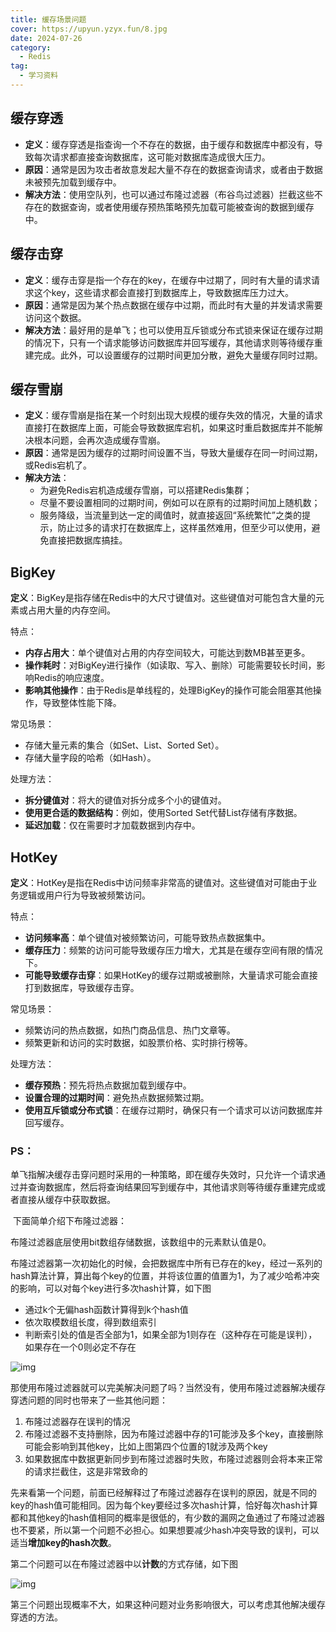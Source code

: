 ```yaml
---
title: 缓存场景问题
cover: https://upyun.yzyx.fun/8.jpg
date: 2024-07-26
category:
  - Redis
tag:
  - 学习资料
---
```


<!-- more -->
## 缓存穿透

- **定义**：缓存穿透是指查询一个不存在的数据，由于缓存和数据库中都没有，导致每次请求都直接查询数据库，这可能对数据库造成很大压力。
- **原因**：通常是因为攻击者故意发起大量不存在的数据查询请求，或者由于数据未被预先加载到缓存中。
- **解决方法**：使用空队列，也可以通过布隆过滤器（布谷鸟过滤器）拦截这些不存在的数据查询，或者使用缓存预热策略预先加载可能被查询的数据到缓存中。

## 缓存击穿

- **定义**：缓存击穿是指一个存在的key，在缓存中过期了，同时有大量的请求请求这个key，这些请求都会直接打到数据库上，导致数据库压力过大。
- **原因**：通常是因为某个热点数据在缓存中过期，而此时有大量的并发请求需要访问这个数据。
- **解决方法**：最好用的是单飞；也可以使用互斥锁或分布式锁来保证在缓存过期的情况下，只有一个请求能够访问数据库并回写缓存，其他请求则等待缓存重建完成。此外，可以设置缓存的过期时间更加分散，避免大量缓存同时过期。

## 缓存雪崩

- **定义**：缓存雪崩是指在某一个时刻出现大规模的缓存失效的情况，大量的请求直接打在数据库上面，可能会导致数据库宕机，如果这时重启数据库并不能解决根本问题，会再次造成缓存雪崩。
- **原因**：通常是因为缓存的过期时间设置不当，导致大量缓存在同一时间过期，或Redis宕机了。
- **解决方法**：
  - 为避免Redis宕机造成缓存雪崩，可以搭建Redis集群；
  - 尽量不要设置相同的过期时间，例如可以在原有的过期时间加上随机数；
  - 服务降级，当流量到达一定的阈值时，就直接返回“系统繁忙”之类的提示，防止过多的请求打在数据库上，这样虽然难用，但至少可以使用，避免直接把数据库搞挂。

## BigKey

**定义**：BigKey是指存储在Redis中的大尺寸键值对。这些键值对可能包含大量的元素或占用大量的内存空间。

特点：

- **内存占用大**：单个键值对占用的内存空间较大，可能达到数MB甚至更多。
- **操作耗时**：对BigKey进行操作（如读取、写入、删除）可能需要较长时间，影响Redis的响应速度。
- **影响其他操作**：由于Redis是单线程的，处理BigKey的操作可能会阻塞其他操作，导致整体性能下降。

常见场景：

- 存储大量元素的集合（如Set、List、Sorted Set）。
- 存储大量字段的哈希（如Hash）。

处理方法：

- **拆分键值对**：将大的键值对拆分成多个小的键值对。
- **使用更合适的数据结构**：例如，使用Sorted Set代替List存储有序数据。
- **延迟加载**：仅在需要时才加载数据到内存中。

## HotKey

**定义**：HotKey是指在Redis中访问频率非常高的键值对。这些键值对可能由于业务逻辑或用户行为导致被频繁访问。

特点：

- **访问频率高**：单个键值对被频繁访问，可能导致热点数据集中。
- **缓存压力**：频繁的访问可能导致缓存压力增大，尤其是在缓存空间有限的情况下。
- **可能导致缓存击穿**：如果HotKey的缓存过期或被删除，大量请求可能会直接打到数据库，导致缓存击穿。

常见场景：

- 频繁访问的热点数据，如热门商品信息、热门文章等。
- 频繁更新和访问的实时数据，如股票价格、实时排行榜等。

处理方法：

- **缓存预热**：预先将热点数据加载到缓存中。
- **设置合理的过期时间**：避免热点数据频繁过期。
- **使用互斥锁或分布式锁**：在缓存过期时，确保只有一个请求可以访问数据库并回写缓存。



### PS：

​	单飞指解决缓存击穿问题时采用的一种策略，即在缓存失效时，只允许一个请求通过并查询数据库，然后将查询结果回写到缓存中，其他请求则等待缓存重建完成或者直接从缓存中获取数据。

​	下面简单介绍下布隆过滤器：

布隆过滤器底层使用bit数组存储数据，该数组中的元素默认值是0。

布隆过滤器第一次初始化的时候，会把数据库中所有已存在的key，经过一系列的hash算法计算，算出每个key的位置，并将该位置的值置为1，为了减少哈希冲突的影响，可以对每个key进行多次hash计算，如下图

- 通过k个无偏hash函数计算得到k个hash值
- 依次取模数组长度，得到数组索引
- 判断索引处的值是否全部为1，如果全部为1则存在（这种存在可能是误判），如果存在一个0则必定不存在

![img](\assets\68747470733a2f2f696d6167652e6d69616e7368692e6f6e6c696e652f696d673230323230353235323133303134372e6a7067.jpeg)

那使用布隆过滤器就可以完美解决问题了吗？当然没有，使用布隆过滤器解决缓存穿透问题的同时也带来了一些其他问题：

1. 布隆过滤器存在误判的情况
2. 布隆过滤器不支持删除，因为布隆过滤器中存的1可能涉及多个key，直接删除可能会影响到其他key，比如上图第四个位置的1就涉及两个key
3. 如果数据库中数据更新同步到布隆过滤器时失败，布隆过滤器则会将本来正常的请求拦截住，这是非常致命的

先来看第一个问题，前面已经解释过了布隆过滤器存在误判的原因，就是不同的key的hash值可能相同。因为每个key要经过多次hash计算，恰好每次hash计算都和其他key的hash值相同的概率是很低的，有少数的漏网之鱼通过了布隆过滤器也不要紧，所以第一个问题不必担心。如果想要减少hash冲突导致的误判，可以适当**增加key的hash次数**。

第二个问题可以在布隆过滤器中以**计数**的方式存储，如下图

![img](\assets\68747470733a2f2f696d6167652e6d69616e7368692e6f6e6c696e652f696d673230323230353235323133303932362e6a7067.jpeg)

第三个问题出现概率不大，如果这种问题对业务影响很大，可以考虑其他解决缓存穿透的方法。

